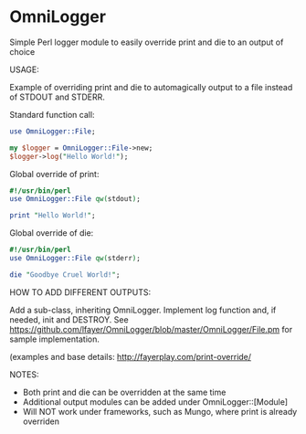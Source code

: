 OmniLogger
==========

Simple Perl logger module to easily override print and die to an output of choice


USAGE:

Example of overriding print and die to automagically output to a file instead of STDOUT and STDERR.

Standard function call:

```perl
use OmniLogger::File;

my $logger = OmniLogger::File->new;
$logger->log("Hello World!");
```

Global override of print:

```perl
#!/usr/bin/perl
use OmniLogger::File qw(stdout);

print "Hello World!";
```

Global override of die:

```perl
#!/usr/bin/perl
use OmniLogger::File qw(stderr);

die "Goodbye Cruel World!";
```

HOW TO ADD DIFFERENT OUTPUTS:

Add a sub-class, inheriting OmniLogger.  Implement log function and, if needed, init and DESTROY.  See https://github.com/lfayer/OmniLogger/blob/master/OmniLogger/File.pm for sample implementation.

(examples and base details: http://fayerplay.com/print-override/

NOTES:
* Both print and die can be overridden at the same time
* Additional output modules can be added under OmniLogger::[Module]
* Will NOT work under frameworks, such as Mungo, where print is already overriden
